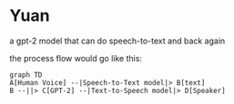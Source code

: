 # Yuan

a gpt-2 model that can do speech-to-text and back again

the process flow would go like this:

```mermaid
graph TD
A[Human Voice] --|Speech-to-Text model|> B[text]
B --||> C[GPT-2] --|Text-to-Speech model|> D[Speaker]
```